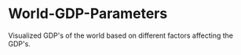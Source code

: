 # World-GDP-Parameters
Visualized GDP's of the world based on different factors affecting the GDP's.
